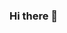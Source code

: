 ###  Hi there 👋
<!-- <br>![Quedevel's GitHub stats](https://github-readme-stats.vercel.app/api?username=quedevel&show_icons=true&theme=radical)<br>
<br>[![Top Langs](https://github-readme-stats.vercel.app/api/top-langs/?username=quedevel&layout=compact)](https://github.com/quedevel/que-code) -->
